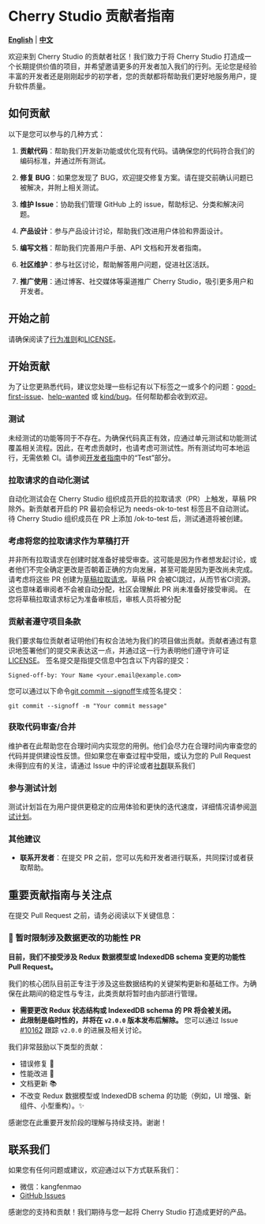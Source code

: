# Cherry Studio 贡献者指南

[**English**](../CONTRIBUTING.md) | [**中文**](CONTRIBUTING.zh.md)

欢迎来到 Cherry Studio 的贡献者社区！我们致力于将 Cherry Studio 打造成一个长期提供价值的项目，并希望邀请更多的开发者加入我们的行列。无论您是经验丰富的开发者还是刚刚起步的初学者，您的贡献都将帮助我们更好地服务用户，提升软件质量。

## 如何贡献

以下是您可以参与的几种方式：

1. **贡献代码**：帮助我们开发新功能或优化现有代码。请确保您的代码符合我们的编码标准，并通过所有测试。

2. **修复 BUG**：如果您发现了 BUG，欢迎提交修复方案。请在提交前确认问题已被解决，并附上相关测试。

3. **维护 Issue**：协助我们管理 GitHub 上的 issue，帮助标记、分类和解决问题。

4. **产品设计**：参与产品设计讨论，帮助我们改进用户体验和界面设计。

5. **编写文档**：帮助我们完善用户手册、API 文档和开发者指南。

6. **社区维护**：参与社区讨论，帮助解答用户问题，促进社区活跃。

7. **推广使用**：通过博客、社交媒体等渠道推广 Cherry Studio，吸引更多用户和开发者。

## 开始之前

请确保阅读了[行为准则](../CODE_OF_CONDUCT.md)和[LICENSE](../LICENSE)。

## 开始贡献

为了让您更熟悉代码，建议您处理一些标记有以下标签之一或多个的问题：[good-first-issue](https://github.com/CherryHQ/cherry-studio/labels/good%20first%20issue)、[help-wanted](https://github.com/CherryHQ/cherry-studio/labels/help%20wanted) 或 [kind/bug](https://github.com/CherryHQ/cherry-studio/labels/kind%2Fbug)。任何帮助都会收到欢迎。

### 测试

未经测试的功能等同于不存在。为确保代码真正有效，应通过单元测试和功能测试覆盖相关流程。因此，在考虑贡献时，也请考虑可测试性。所有测试均可本地运行，无需依赖 CI。请参阅[开发者指南](dev.md#test)中的“Test”部分。

### 拉取请求的自动化测试

自动化测试会在 Cherry Studio 组织成员开启的拉取请求（PR）上触发，草稿 PR 除外。新贡献者开启的 PR 最初会标记为 needs-ok-to-test 标签且不自动测试。待 Cherry Studio 组织成员在 PR 上添加 /ok-to-test 后，测试通道将被创建。

### 考虑将您的拉取请求作为草稿打开

并非所有拉取请求在创建时就准备好接受审查。这可能是因为作者想发起讨论，或者他们不完全确定更改是否朝着正确的方向发展，甚至可能是因为更改尚未完成。请考虑将这些 PR 创建为[草稿拉取请求](https://github.blog/2019-02-14-introducing-draft-pull-requests/)。草稿 PR 会被CI跳过，从而节省CI资源。这也意味着审阅者不会被自动分配，社区会理解此 PR 尚未准备好接受审阅。
在您将草稿拉取请求标记为准备审核后，审核人员将被分配

### 贡献者遵守项目条款

我们要求每位贡献者证明他们有权合法地为我们的项目做出贡献。贡献者通过有意识地签署他们的提交来表达这一点，并通过这一行为表明他们遵守许可证[LICENSE](LICENSE)。
签名提交是指提交信息中包含以下内容的提交：

```
Signed-off-by: Your Name <your.email@example.com>
```

您可以通过以下命令[git commit --signoff](https://git-scm.com/docs/git-commit#Documentation/git-commit.txt---signoff)生成签名提交：

```
git commit --signoff -m "Your commit message"
```

### 获取代码审查/合并

维护者在此帮助您在合理时间内实现您的用例。他们会尽力在合理时间内审查您的代码并提供建设性反馈。但如果您在审查过程中受阻，或认为您的 Pull Request 未得到应有的关注，请通过 Issue 中的评论或者[社群](README.zh.md#-community)联系我们

### 参与测试计划

测试计划旨在为用户提供更稳定的应用体验和更快的迭代速度，详细情况请参阅[测试计划](testplan-zh.md)。

### 其他建议

- **联系开发者**：在提交 PR 之前，您可以先和开发者进行联系，共同探讨或者获取帮助。

## 重要贡献指南与关注点

在提交 Pull Request 之前，请务必阅读以下关键信息：

### 🚫 暂时限制涉及数据更改的功能性 PR

**目前，我们不接受涉及 Redux 数据模型或 IndexedDB schema 变更的功能性 Pull Request。**

我们的核心团队目前正专注于涉及这些数据结构的关键架构更新和基础工作。为确保在此期间的稳定性与专注，此类贡献将暂时由内部进行管理。

*   **需要更改 Redux 状态结构或 IndexedDB schema 的 PR 将会被关闭。**
*   **此限制是临时性的，并将在 `v2.0.0` 版本发布后解除。** 您可以通过 Issue [#10162](https://github.com/CherryHQ/cherry-studio/pull/10162) 跟踪 `v2.0.0` 的进展及相关讨论。

我们非常鼓励以下类型的贡献：
*   错误修复 🐞
*   性能改进 🚀
*   文档更新 📚
*   不改变 Redux 数据模型或 IndexedDB schema 的功能（例如，UI 增强、新组件、小型重构）。✨

感谢您在此重要开发阶段的理解与持续支持。谢谢！


## 联系我们

如果您有任何问题或建议，欢迎通过以下方式联系我们：

- 微信：kangfenmao
- [GitHub Issues](https://github.com/CherryHQ/cherry-studio/issues)

感谢您的支持和贡献！我们期待与您一起将 Cherry Studio 打造成更好的产品。
